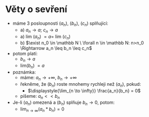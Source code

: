 # Věty o sevření
- máme 3 posloupnosti ($a_n$), ($b_n$), ($c_n$) splňující:
    - a) $a_n \rightarrow a$; $c_n \rightarrow a$
    - a) lim ($a_n$) $= a =$ lim ($c_n$)
    - b) $\exist n_0 \in \mathbb N \ \forall n \in \mathbb N: n>n_0 \Rightarrow a_n \leq b_n \leq c_n$
- potom platí:
    - $b_n \rightarrow a$
    - lim($b_n$) $= a$
- poznámka:
    - máme: $a_n \rightarrow +\infty$, $b_n \rightarrow +\infty$
    - řekněme, že ($b_n$) roste mnohemy rychleji než ($a_n$), pokud:
        - $\displaystyle{\lim_{n \to \infty}}
\frac{a_n}{b_n} = 0$
    - píšeme: $a_n << b_n$
- Je-li ($a_n$) omezená a ($b_n$) splňuje $b_n \to 0$, potom:
    - $\displaystyle{\lim_{n \to \infty}}
({a_n} * {b_n}) = 0$